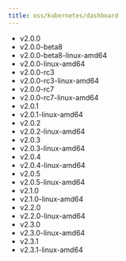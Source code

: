 ```yaml
---
title: oss/kubernetes/dashboard
---
```

- v2.0.0
- v2.0.0-beta8
- v2.0.0-beta8-linux-amd64
- v2.0.0-linux-amd64
- v2.0.0-rc3
- v2.0.0-rc3-linux-amd64
- v2.0.0-rc7
- v2.0.0-rc7-linux-amd64
- v2.0.1
- v2.0.1-linux-amd64
- v2.0.2
- v2.0.2-linux-amd64
- v2.0.3
- v2.0.3-linux-amd64
- v2.0.4
- v2.0.4-linux-amd64
- v2.0.5
- v2.0.5-linux-amd64
- v2.1.0
- v2.1.0-linux-amd64
- v2.2.0
- v2.2.0-linux-amd64
- v2.3.0
- v2.3.0-linux-amd64
- v2.3.1
- v2.3.1-linux-amd64
